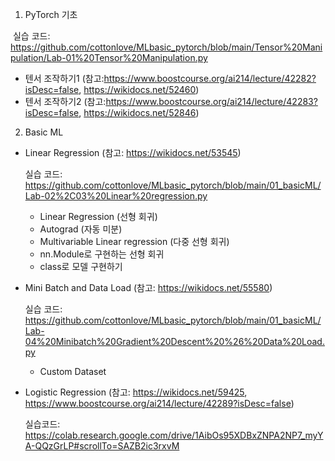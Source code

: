 1. PyTorch 기초

​	실습 코드: https://github.com/cottonlove/MLbasic_pytorch/blob/main/Tensor%20Manipulation/Lab-01%20Tensor%20Manipulation.py



* 텐서 조작하기1 (참고:https://www.boostcourse.org/ai214/lecture/42282?isDesc=false, https://wikidocs.net/52460)
* 텐서 조작하기2 (참고:https://www.boostcourse.org/ai214/lecture/42283?isDesc=false, https://wikidocs.net/52846)



2. Basic ML


* Linear Regression (참고: https://wikidocs.net/53545)

  실습 코드: https://github.com/cottonlove/MLbasic_pytorch/blob/main/01_basicML/Lab-02%2C03%20Linear%20regression.py 

  * Linear Regression (선형 회귀)
  * Autograd (자동 미분)
  * Multivariable Linear regression (다중 선형 회귀)
  * nn.Module로 구현하는 선형 회귀
  * class로 모델 구현하기

* Mini Batch and Data Load (참고: https://wikidocs.net/55580)

  실습 코드: https://github.com/cottonlove/MLbasic_pytorch/blob/main/01_basicML/Lab-04%20Minibatch%20Gradient%20Descent%20%26%20Data%20Load.py

  * Custom Dataset

* Logistic Regression (참고: https://wikidocs.net/59425, https://www.boostcourse.org/ai214/lecture/42289?isDesc=false)

  실습코드: https://colab.research.google.com/drive/1AibOs95XDBxZNPA2NP7_myYA-QQzGrLP#scrollTo=SAZB2ic3rxvM

